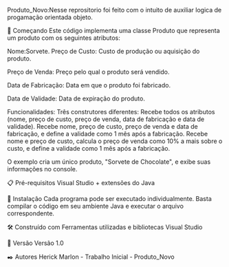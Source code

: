 Produto_Novo:Nesse reprositorio foi feito com o intuito de auxiliar logica de progamação orientada objeto.

🚀 Começando 
Este código implementa uma classe Produto que representa um produto com os seguintes atributos:

Nome:Sorvete.
Preço de Custo: Custo de produção ou aquisição do produto.

Preço de Venda: Preço pelo qual o produto será vendido.

Data de Fabricação: Data em que o produto foi fabricado.

Data de Validade: Data de expiração do produto.

Funcionalidades:
Três construtores diferentes:
Recebe todos os atributos (nome, preço de custo, preço de venda, data de fabricação e data de validade).
Recebe nome, preço de custo, preço de venda e data de fabricação, e define a validade como 1 mês após a fabricação.
Recebe nome e preço de custo, calcula o preço de venda como 10% a mais sobre o custo, e define a validade como 1 mês após a fabricação.

O exemplo cria um único produto, "Sorvete de Chocolate", e exibe suas informações no console.


📋 Pré-requisitos Visual Studio + extensões do Java

🔧 Instalação Cada programa pode ser executado individualmente. Basta compilar o código em seu ambiente Java e executar o arquivo correspondente.

🛠️ Construído com Ferramentas utilizadas e bibliotecas Visual Studio

📌 Versão Versão 1.0

✒️ Autores Herick Marlon - Trabalho Inicial - Produto_Novo
